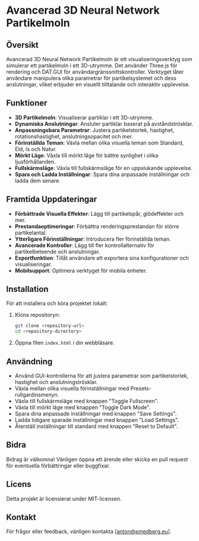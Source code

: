 # Avancerad 3D Neural Network Partikelmoln

## Översikt

Avancerad 3D Neural Network Partikelmoln är ett visualiseringsverktyg som simulerar ett partikelmoln i ett 3D-utrymme. Det använder Three.js för rendering och DAT.GUI för användargränssnittskontroller. Verktyget låter användare manipulera olika parametrar för partikelsystemet och dess anslutningar, vilket erbjuder en visuellt tilltalande och interaktiv upplevelse.

## Funktioner

- **3D Partikelmoln**: Visualiserar partiklar i ett 3D-utrymme.
- **Dynamiska Anslutningar**: Ansluter partiklar baserat på avståndströsklar.
- **Anpassningsbara Parametrar**: Justera partikelstorlek, hastighet, rotationshastighet, anslutningsopacitet och mer.
- **Förinställda Teman**: Växla mellan olika visuella teman som Standard, Eld, Is och Natur.
- **Mörkt Läge**: Växla till mörkt läge för bättre synlighet i olika ljusförhållanden.
- **Fullskärmsläge**: Växla till fullskärmsläge för en uppslukande upplevelse.
- **Spara och Ladda Inställningar**: Spara dina anpassade inställningar och ladda dem senare.

## Framtida Uppdateringar

- **Förbättrade Visuella Effekter**: Lägg till partikelspår, glödeffekter och mer.
- **Prestandaoptimeringar**: Förbättra renderingsprestandan för större partikelantal.
- **Ytterligare Förinställningar**: Introducera fler förinställda teman.
- **Avancerade Kontroller**: Lägg till fler kontrollalternativ för partikelbeteende och anslutningar.
- **Exportfunktion**: Tillåt användare att exportera sina konfigurationer och visualiseringar.
- **Mobilsupport**: Optimera verktyget för mobila enheter.

## Installation

För att installera och köra projektet lokalt:

1. Klona repositoryn:
    ```bash
    git clone <repository-url>
    cd <repository-directory>
    ```

2. Öppna filen `index.html` i din webbläsare.

## Användning

- Använd GUI-kontrollerna för att justera parametrar som partikelstorlek, hastighet och anslutningströsklar.
- Växla mellan olika visuella förinställningar med Presets-rullgardinsmenyn.
- Växla till fullskärmsläge med knappen "Toggle Fullscreen".
- Växla till mörkt läge med knappen "Toggle Dark Mode".
- Spara dina anpassade inställningar med knappen "Save Settings".
- Ladda tidigare sparade inställningar med knappen "Load Settings".
- Återställ inställningar till standard med knappen "Reset to Default".

## Bidra

Bidrag är välkomna! Vänligen öppna ett ärende eller skicka en pull request för eventuella förbättringar eller buggfixar.

## Licens

Detta projekt är licensierat under MIT-licensen.

## Kontakt

För frågor eller feedback, vänligen kontakta [anton@smedberg.eu].
